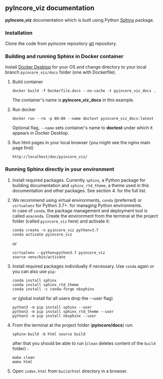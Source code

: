 ## pyIncore_viz documentation

**pyIncore_viz** documentation which is built using Python [Sphinx](http://www.sphinx-doc.org/en/master/) package.

### Installation

Clone the code from pyincore repository [git](https://opensource.ncsa.illinois.edu/bitbucket/scm/incore1/pyincore_viz.git) 
repository.

### Building and running Sphinx in Docker container

Install [Docker Desktop](https://www.docker.com/) for your OS and change directory to your local branch `pyincore_viz/docs` folder (one with Dockerfile).

1. Build container
    ```
    docker build -f Dockerfile.docs --no-cache -t pyincore_viz_docs .
    ```
    The container's name is **pyincore_viz_docs** in this example.
    
2. Run docker
    ```
    docker run --rm -p 80:80 --name doctest pyincore_viz_docs:latest
    ```
    Optional flag, `--name` sets container's name to **doctest** under which it appears in Docker Desktop.
   
3. Run html pages in your local browser (you might see the nginx main page first)
    ```
    http://localhost/doc/pyincore_viz/
    ``` 


### Running Sphinx directly in your environment

1. Install required packages. Currently `sphinx`, a Python package for building documentation and `sphinx_rtd_theme`, 
a theme used in this documentation and other packages. See section 4. for the full list.

2. We recommend using virtual environments, `conda` (preferred) or `virtualenv` for Python 3.7+. 
for managing Python environments.  
In case of `conda`, the package management and deployment tool 
is called `anaconda`. Create the environment from the terminal at the project 
folder (called `pyincore_viz` here) and activate it:
    ```
    conda create -n pyincore_viz python=3.7
    conda activate pyincore_viz
    ```
    or  
    ```
    virtualenv --python=python3.7 pyincore_viz
    source venv/bin/activate
    ```
   
3. Install required packages individually if necessary. Use `conda` again or you can also use `pip`:

    ```
    conda install sphinx
    conda install sphinx_rtd_theme
    conda install -c conda-forge nbsphinx
    ```
    or (global install for all users drop the --user flag)
    ```
    python3 -m pip install sphinx --user
    python3 -m pip install sphinx_rtd_theme --user
    python3 -m pip install nbsphinx --user
    ```   

4. From the terminal at the project folder (**pyincore/docs**) run: 
    ```
    sphinx-build -b html source build
    ```
    after that you should be able to run (`clean` deletes content of the `build` folder) :
    ```
    make clean
    make html
    ```
   
5. Open `index.html` from `build/html` directory in a browser.